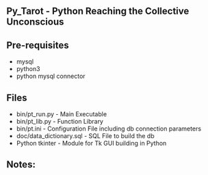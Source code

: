 ## Py_Tarot - Python Reaching the Collective Unconscious

## Pre-requisites

- mysql
- python3
- python mysql connector

## Files

- bin/pt_run.py - Main Executable
- bin/pt_lib.py - Function Library
- bin/pt.ini - Configuration File including db connection parameters
- doc/data_dictionary.sql - SQL File to build the db
- Python tkinter - Module for Tk GUI building in Python

## Notes:

